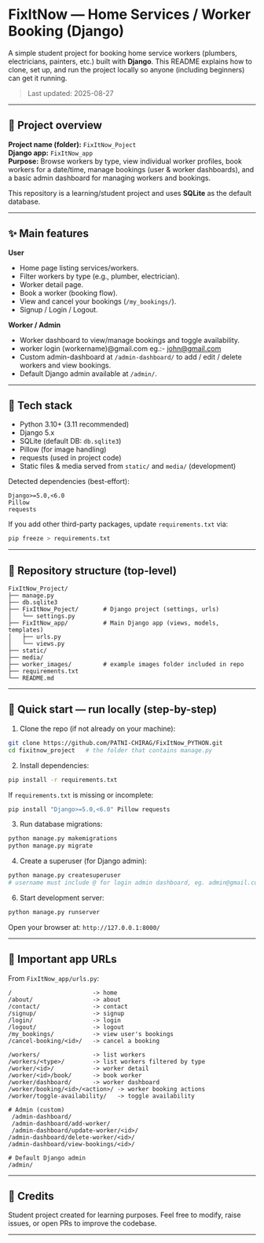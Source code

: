 # FixItNow — Home Services / Worker Booking (Django)

A simple student project for booking home service workers (plumbers, electricians, painters, etc.) built with **Django**.
This README explains how to clone, set up, and run the project locally so anyone (including beginners) can get it running.

> Last updated: 2025-08-27

---

## 🧾 Project overview

**Project name (folder):** `FixItNow_Poject`  
**Django app:** `FixItNow_app`  
**Purpose:** Browse workers by type, view individual worker profiles, book workers for a date/time, manage bookings (user & worker dashboards), and a basic admin dashboard for managing workers and bookings.

This repository is a learning/student project and uses **SQLite** as the default database.

---

## ✨ Main features

**User**
- Home page listing services/workers.
- Filter workers by type (e.g., plumber, electrician).
- Worker detail page.
- Book a worker (booking flow).
- View and cancel your bookings (`/my_bookings/`).
- Signup / Login / Logout.

**Worker / Admin**
- Worker dashboard to view/manage bookings and toggle availability.
- worker login (workername)@gmail.com eg.:- john@gmail.com
- Custom admin-dashboard at `/admin-dashboard/` to add / edit / delete workers and view bookings.
- Default Django admin available at `/admin/`.

---

## 🧰 Tech stack

- Python 3.10+ (3.11 recommended)
- Django 5.x
- SQLite (default DB: `db.sqlite3`)
- Pillow (for image handling)
- requests (used in project code)
- Static files & media served from `static/` and `media/` (development)

Detected dependencies (best-effort):  
```
Django>=5.0,<6.0
Pillow
requests
```

If you add other third-party packages, update `requirements.txt` via:
```bash
pip freeze > requirements.txt
```

---

## 📁 Repository structure (top-level)
```
FixItNow_Project/
├── manage.py
├── db.sqlite3
├── FixItNow_Poject/       # Django project (settings, urls)
│   └── settings.py
├── FixItNow_app/          # Main Django app (views, models, templates)
│   ├── urls.py
│   └── views.py
├── static/
├── media/
├── worker_images/         # example images folder included in repo
├── requirements.txt
└── README.md
```

---

## 🚀 Quick start — run locally (step-by-step)

1. Clone the repo (if not already on your machine):
```bash
git clone https://github.com/PATNI-CHIRAG/FixItNow_PYTHON.git
cd fixitnow_project   # the folder that contains manage.py
```

2. Install dependencies:
```bash
pip install -r requirements.txt
```
If `requirements.txt` is missing or incomplete:
```bash
pip install "Django>=5.0,<6.0" Pillow requests
```

3. Run database migrations:
```bash
python manage.py makemigrations
python manage.py migrate
```

4. Create a superuser (for Django admin):
```bash
python manage.py createsuperuser
# username must include @ for login admin dashboard, eg. admin@gmail.com
```

6. Start development server:
```bash
python manage.py runserver
```
Open your browser at: `http://127.0.0.1:8000/`

---

## 🔗 Important app URLs

From `FixItNow_app/urls.py`:
```
/                       -> home
/about/                 -> about
/contact/               -> contact
/signup/                -> signup
/login/                 -> login
/logout/                -> logout
/my_bookings/           -> view user's bookings
/cancel-booking/<id>/   -> cancel a booking

/workers/               -> list workers
/workers/<type>/        -> list workers filtered by type
/worker/<id>/           -> worker detail
/worker/<id>/book/      -> book worker
/worker/dashboard/      -> worker dashboard
/worker/booking/<id>/<action>/ -> worker booking actions
/worker/toggle-availability/   -> toggle availability

# Admin (custom)
 /admin-dashboard/
 /admin-dashboard/add-worker/
 /admin-dashboard/update-worker/<id>/
/admin-dashboard/delete-worker/<id>/
/admin-dashboard/view-bookings/<id>/

# Default Django admin
/admin/
```

---

## 👐 Credits

Student project created for learning purposes. Feel free to modify, raise issues, or open PRs to improve the codebase.

--- 
